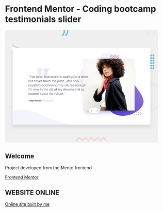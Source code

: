 # Frontend Mentor - Coding bootcamp testimonials slider

![Design preview for the Coding bootcamp testimonials slider coding challenge](./design/desktop-preview.jpg)

## Welcome 

Project developed from the Mento frontend

[Frontend Mentor](https://www.frontendmentor.io)

## WEBSITE ONLINE 

[Online site built by me](https://rodrigo-souza-dev.github.io/Frontend-Mentor-Coding-bootcamp-testimonials-slider/)


